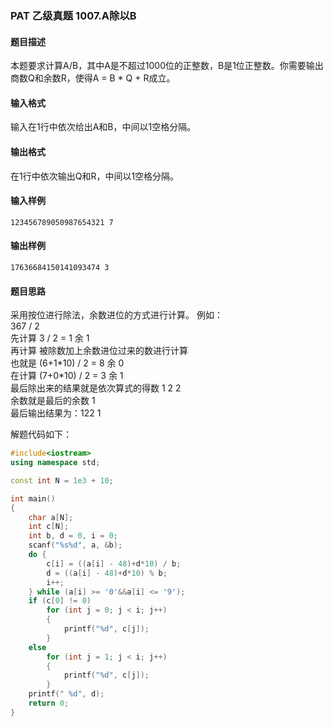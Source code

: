 ### PAT 乙级真题 1007.A除以B
#### 题目描述
本题要求计算A/B，其中A是不超过1000位的正整数，B是1位正整数。你需要输出商数Q和余数R，使得A = B * Q + R成立。
#### 输入格式
输入在1行中依次给出A和B，中间以1空格分隔。
#### 输出格式
在1行中依次输出Q和R，中间以1空格分隔。
#### 输入样例
```text
123456789050987654321 7
```
#### 输出样例
```text
17636684150141093474 3
```
#### 题目思路
采用按位进行除法，余数进位的方式进行计算。
例如：  
367 / 2  
先计算 3 / 2 = 1 余 1  
再计算 被除数加上余数进位过来的数进行计算  
也就是 (6+1\*10) / 2 = 8 余 0  
在计算 (7+0\*10) / 2 = 3 余 1  
最后除出来的结果就是依次算式的得数 1 2 2  
余数就是最后的余数 1  
最后输出结果为：122 1  
  
解题代码如下：
```C++
#include<iostream>
using namespace std;

const int N = 1e3 + 10;

int main()
{
	char a[N];
	int c[N];
	int b, d = 0, i = 0;
	scanf("%s%d", a, &b);
	do {
		c[i] = ((a[i] - 48)+d*10) / b;
		d = ((a[i] - 48)+d*10) % b;
		i++;
	} while (a[i] >= '0'&&a[i] <= '9');
	if (c[0] != 0)
		for (int j = 0; j < i; j++)
		{
			printf("%d", c[j]);
		}
	else
		for (int j = 1; j < i; j++)
		{
			printf("%d", c[j]);
		}
	printf(" %d", d);
	return 0;
}

```